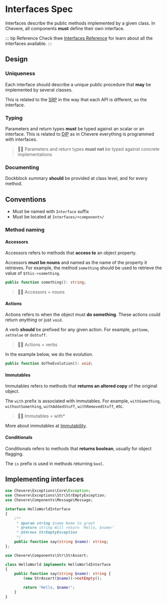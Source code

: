# Interfaces Spec

Interfaces describe the public methods implemented by a given class. In Chevere, all components **must** define their own interface.

::: tip Reference
Check thee [Interfaces Reference](./../../reference/interfaces.md) for learn about all the interfaces available.
:::

## Design

### Uniqueness

Each interface should describe a unique public procedure that **may** be implemented by several classes.

This is related to the [SRP](https://en.wikipedia.org/wiki/Single-responsibility_principle) in the way that each API is different, so the interface.

### Typing

Parameters and return types **must** be typed against an scalar or an interface. This is related to [DIP](https://en.wikipedia.org/wiki/Dependency_inversion_principle) as in Chevere everything is programmed with interfaces.

> 🧔🏾 Parameters and return types **must not** be typed against concrete implementations

### Documenting

Dockblock summary **should** be provided at class level, and for every method.

## Conventions

* Must be named with `Interface` suffix
* Must be located at `Interfaces/<component>/`

### Method naming

#### Accessors

Accessors refers to methods that **access to** an object property.

Accessors **must be nouns** and named as the name of the property it retrieves. For example, the method `something` should be used to retrieve the value of `$this->something`.

```php
public function something(): string;
```

> 🧔🏾 Accessors = nouns

#### Actions

Actions refers to when the object must **do something**. These actions could return _anything_ or just `void`.

A verb **should** be prefixed for any given action. For example, `getSome`, `setValue` or `doStuff`.

> 🧔🏾 Actions = verbs

In the example below, we do the evolution.

```php
public function doTheEvolution(): void;
```

#### Immutables

Immutables refers to methods that **returns an altered copy** of the original object.

The `with` prefix is associated with immutables. For example, `withSomething`, `withoutSomething`, `withAddedStuff`, `withRemovedStuff`, etc.

> 🧔🏾 Immutables = with*

More about immutables at [Immutability](./immutability.md).

#### Conditionals

Conditionals refers to methods that **returns boolean**, usually for object flagging.

The `is` prefix is used in methods returning `bool`.

## Implementing interfaces

```php
use Chevere\Exceptions\Core\Exception;
use Chevere\Exceptions\Str\StrEmptyException;
use Chevere\Components\Message\Message;

interface HelloWorldInterface
{
    /**
     * @param string $name Name to greet
     * @return string Will return `Hello, $name!`
     * @throws StrEmptyException
     */
    public function say(string $name): string;
};
```

```php
use Chevere\Components\Str\StrAssert;

class HelloWorld implements HelloWorldInterface
{
    public function say(string $name): string {
        (new StrAssert($name))->notEmpty();

        return "Hello, $name!";
    }
}
```
